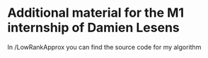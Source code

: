 # Additional material for the M1 internship of Damien Lesens

In /LowRankApprox you can find the source code for my algorithm
